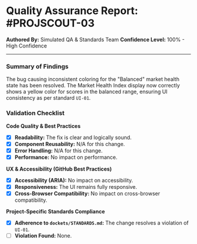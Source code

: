 # Quality Assurance Report: #PROJSCOUT-03

**Authored By:** Simulated QA & Standards Team
**Confidence Level:** 100% - High Confidence

---

### Summary of Findings
The bug causing inconsistent coloring for the "Balanced" market health state has been resolved. The Market Health Index display now correctly shows a yellow color for scores in the balanced range, ensuring UI consistency as per standard `UI-01`.

### Validation Checklist

**Code Quality & Best Practices**
- [x] **Readability:** The fix is clear and logically sound.
- [x] **Component Reusability:** N/A for this change.
- [x] **Error Handling:** N/A for this change.
- [x] **Performance:** No impact on performance.

**UX & Accessibility (GitHub Best Practices)**
- [x] **Accessibility (ARIA):** No impact on accessibility.
- [x] **Responsiveness:** The UI remains fully responsive.
- [x] **Cross-Browser Compatibility:** No impact on cross-browser compatibility.

**Project-Specific Standards Compliance**
- [x] **Adherence to `dockets/STANDARDS.md`:** The change resolves a violation of `UI-01`.
- [ ] **Violation Found:** None.
